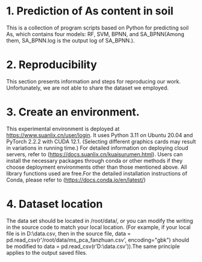# 1. Prediction of As content in soil
This is a collection of program scripts based on Python for predicting soil As, which contains four models: RF, SVM, BPNN, and SA_BPNN(Among them, SA_BPNN.log is the output log of SA_BPNN.).
# 2. Reproducibility
This section presents information and steps for reproducing our work. Unfortunately, we are not able to share the dataset we employed.
# 3. Create an environment.
This experimental environment is deployed at https://www.suanlix.cn/user/login. It uses Python 3.11 on Ubuntu 20.04 and PyTorch 2.2.2 with CUDA 12.1. (Selecting different graphics cards may result in variations in running time.) For detailed information on deploying cloud servers, refer to (https://docs.suanlix.cn/kuaisurumen.html). Users can install the necessary packages through conda or other methods if they choose deployment environments other than those mentioned above. All library functions used are free.For the detailed installation instructions of Conda, please refer to (https://docs.conda.io/en/latest/)
# 4. Dataset location
The data set should be located in /root/data/, or you can modify the writing in the source code to match your local location. (For example, if your local file is in D:\data.csv, then in the source file, data
= pd.read_csv(r'/root/data/ms_pca_fanzhuan.csv', encoding="gbk") should be modified to data = pd.read_csv(r'D:\data.csv')).The same principle applies to the output saved files.
